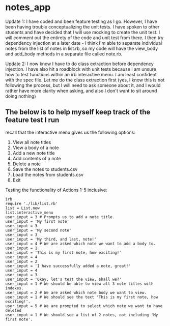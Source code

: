 # notes_app

Update 1: I have coded and been feature testing as I go. However, I have been having trouble conceptualizing the unit tests. I have spoken to other students and have decided that I will use mocking to create the unit test. I will comment out the entirety of the code and unit test from there. I then try dependency injection at a later date - I think I'm able to separate individual notes from the list of notes in list.rb, so my code will have the view_body and add_body methods in a separate file called note.rb.

Update 2: I now know I have to do class extraction before dependency injection. I have also hit a roadblock with unit tests because I am unsure how to test functions within an irb interactive menu. I am least confident with the spec file. Let me do the class extraction first (yes, I know this is not following the process, but I will need to ask someone about it, and I would rather have more clarity when asking, and also I don't want to sit around doing nothing)

## The below is to help myself keep track of the feature test I run

recall that the interactive menu gives us the following options:  
1. View all note titles
2. View a body of a note
3. Add a new note title
4. Add contents of a note
5. Delete a note
6. Save the notes to students.csv
7. Load the notes from students.csv
9. Exit

Testing the functionality of Actions 1-5 inclusive:  
```
irb  
require './lib/list.rb'
list = List.new
list.interactive_menu
user_input = 3 # Prompts us to add a note title.
user_input = 'My first note'
user_input = 3
user_input = 'My second note'
user_input = 3
user_input = 'My third, and last, note!'
user_input = 4 # We are asked which note we want to add a body to.
user_input = 1
user_input = 'This is my first note, how exciting!'
user_input = 4
user_input = 2
user_input = 'I have successfully added a note, great!'
user_input = 4
user_input = 3
user_input = 'Okay, let's test the view, shall we?'
user_input = 1 # We should be able to view all 3 note titles with indexes.
user_input = 2 # We are asked which note body we want to view.
user_input = 1 # We should see the text 'This is my first note, how exciting!'.
user_input = 5 # We are prompted to select which note we want to have deleted
user_input = 1 # We should see a list of 2 notes, not including 'My first note'.
```
